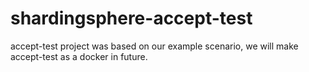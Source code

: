 # shardingsphere-accept-test
accept-test project was based on our example scenario, we will make accept-test as a docker in future.
